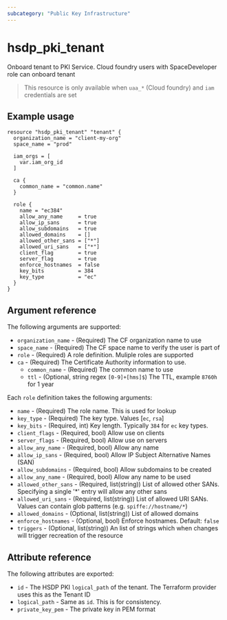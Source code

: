 ```yaml
---
subcategory: "Public Key Infrastructure"
---
```


# hsdp_pki_tenant

Onboard tenant to PKI Service. Cloud foundry users with SpaceDeveloper role can onboard tenant

> This resource is only available when `uaa_*` (Cloud foundry) and `iam` credentials are set

## Example usage

```hcl
resource "hsdp_pki_tenant" "tenant" {
  organization_name = "client-my-org"
  space_name = "prod"
  
  iam_orgs = [
    var.iam_org_id
  ]
  
  ca {
    common_name = "common.name"
  }
  
  role {
    name = "ec384"
    allow_any_name     = true
    allow_ip_sans      = true
    allow_subdomains   = true
    allowed_domains    = []
    allowed_other_sans = ["*"]
    allowed_uri_sans   = ["*"]
    client_flag        = true
    server_flag        = true
    enforce_hostnames  = false
    key_bits           = 384
    key_type           = "ec"
  }
}
```

## Argument reference

The following arguments are supported:

* `organization_name` - (Required) The CF organization name to use
* `space_name` - (Required) The CF space name to verify the user is part of
* `role` - (Required) A role definition. Muliple roles are supported
* `ca` - (Required) The Certificate Authority information to use.
  * `common_name` - (Required) The common name to use
  * `ttl` - (Optional, string regex `[0-9]+[hms]$`) The TTL, example `8760h` for 1 year

Each `role` definition takes the following arguments:

* `name` - (Required) The role name. This is used for lookup
* `key_type` - (Required) The key type. Values [`ec`, `rsa`]
* `key_bits` - (Required, int) Key length. Typically `384` for `ec` key types.
* `client_flags` - (Required, bool) Allow use on clients
* `server_flags` - (Required, bool) Allow use on servers
* `allow_any_name` - (Required, bool) Allow any name
* `allow_ip_sans` - (Required, bool) Allow IP Subject Alternative Names (SAN)
* `allow_subdomains` - (Required, bool) Allow subdomains to be created
* `allow_any_name` - (Required, bool) Allow any name to be used
* `allowed_other_sans` - (Required, list(string)) List of
  allowed other SANs. Specifying a single '*' entry will allow any other sans
* `allowed_uri_sans` - (Required, list(string)) List of allowed
  URI SANs. Values can contain glob patterns (e.g. `spiffe://hostname/*`)
* `allowed_domains` - (Optional, list(string)) List of allowed domains
* `enforce_hostnames` - (Optional, bool) Enforce hostnames. Default: `false`
* `triggers` - (Optional, list(string)) An list of strings which when changes will trigger recreation of the resource

## Attribute reference

The following attributes are exported:

* `id` - The HSDP PKI `logical_path` of the tenant.
  The Terraform provider uses this as the Tenant ID
* `logical_path` - Same as `id`. This is for consistency.
* `private_key_pem` - The private key in PEM format
